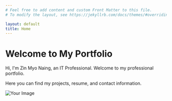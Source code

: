 ```yaml
---
# Feel free to add content and custom Front Matter to this file.
# To modify the layout, see https://jekyllrb.com/docs/themes/#overriding-theme-defaults

layout: default
title: Home
---
```


# Welcome to My Portfolio

Hi, I'm Zin Myo Naing, an IT Professional. Welcome to my professional portfolio.

Here you can find my projects, resume, and contact information.

![Your Image](C:\Users\hninh\OneDrive\Documents\GitHub\zin-myo-naing.github.io\zmnaing.jpg)
